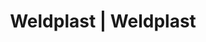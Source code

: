 ---
Filename: "eshop-products-variant82"
Link: "file:/Users/vinayakpatel/Downloads/www.weldplast.cz/eshop_products_compare/add/eshop-products-variant82"
product_name: "null"
product_id: "null"
title: "Weldplast | Weldplast"
product_desc: ""
product_specs: ""
product_downloads: ""
href: ""
p_desc_2: ""
accessories: ""
similar_products: ""
---